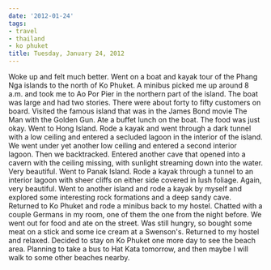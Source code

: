 ```yaml
---
date: '2012-01-24'
tags:
- travel
- thailand
- ko phuket
title: Tuesday, January 24, 2012
---
```


Woke up and felt much better. Went on a boat and kayak tour of the Phang Nga islands to the north of Ko Phuket. A minibus picked me up around 8 a.m. and took me to Ao Por Pier in the northern part of the island. The boat was large and had two stories. There were about forty to fifty customers on board. Visited the famous island that was in the James Bond movie The Man with the Golden Gun. Ate a buffet lunch on the boat. The food was just okay. Went to Hong Island. Rode a kayak and went through a dark tunnel with a low ceiling and entered a secluded lagoon in the interior of the island. We went under yet another low ceiling and entered a second interior lagoon. Then we backtracked. Entered another cave that opened into a cavern with the ceiling missing, with sunlight streaming down into the water. Very beautiful. Went to Panak Island. Rode a kayak through a tunnel to an interior lagoon with sheer cliffs on either side covered in lush foliage. Again, very beautiful. Went to another island and rode a kayak by myself and explored some interesting rock formations and a deep sandy cave. Returned to Ko Phuket and rode a minibus back to my hostel. Chatted with a couple Germans in my room, one of them the one from the night before. We went out for food and ate on the street. Was still hungry, so bought some meat on a stick and some ice cream at a Swenson's. Returned to my hostel and relaxed. Decided to stay on Ko Phuket one more day to see the beach area. Planning to take a bus to Hat Kata tomorrow, and then maybe I will walk to some other beaches nearby.
